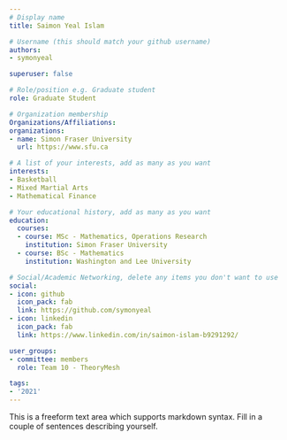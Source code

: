 ```yaml
---
# Display name
title: Saimon Yeal Islam

# Username (this should match your github username)
authors:
- symonyeal

superuser: false

# Role/position e.g. Graduate student
role: Graduate Student

# Organization membership
Organizations/Affiliations:
organizations:
- name: Simon Fraser University
  url: https://www.sfu.ca

# A list of your interests, add as many as you want
interests:
- Basketball
- Mixed Martial Arts
- Mathematical Finance

# Your educational history, add as many as you want
education:
  courses:
  - course: MSc - Mathematics, Operations Research
    institution: Simon Fraser University
  - course: BSc - Mathematics
    institution: Washington and Lee University

# Social/Academic Networking, delete any items you don't want to use
social:
- icon: github
  icon_pack: fab
  link: https://github.com/symonyeal
- icon: linkedin
  icon_pack: fab
  link: https://www.linkedin.com/in/saimon-islam-b9291292/

user_groups:
- committee: members
  role: Team 10 - TheoryMesh

tags:
- '2021'
---
```

This is a freeform text area which supports markdown syntax. Fill in a couple of
sentences describing yourself.
